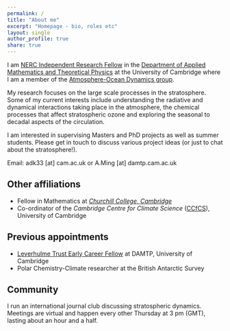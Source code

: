 ```yaml
---
permalink: /
title: "About me"
excerpt: "Homepage - bio, roles etc"
layout: single
author_profile: true
share: true
---
```


I am [NERC Independent Research Fellow](https://www.ukri.org/councils/nerc/) in the [Department of Applied Mathematics and Theoretical Physics](http://www.damtp.cam.ac.uk/) at the University of Cambridge where I am a member of the [Atmosphere-Ocean Dynamics group](http://www.atm.damtp..cam.ac.uk/).

My research focuses on the large scale processes in the stratosphere. Some of my current interests include understanding the radiative and dynamical interactions taking place in the atmosphere, the chemical processes that affect stratospheric ozone and exploring the seasonal to decadal aspects of the circulation.

I am interested in supervising Masters and PhD projects as well as summer students. Please get in touch to discuss various project ideas (or just to chat about the stratosphere!).

Email: adk33 [at] cam.ac.uk or A.Ming [at] damtp.cam.ac.uk

## Other affiliations
* Fellow in Mathematics at [_Churchill College, Cambridge_](http://www.chu.cam.ac.uk/)
* Co-ordinator of the _Cambridge Centre for Climate Science_ ([CCfCS](https://www.climatescience.cam.ac.uk/)), University of Cambridge

## Previous appointments
* [Leverhulme Trust Early Career Fellow](https://www.leverhulme.ac.uk/) at DAMTP, University of Cambridge
* Polar Chemistry-Climate researcher at the British Antarctic Survey

## Community
I run an international journal club discussing stratospheric dynamics. Meetings are virtual and happen every other Thursday at 3 pm (GMT), lasting about an hour and a half. 
